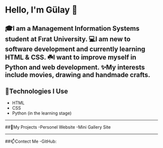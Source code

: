 # Hello, I'm Gülay 👋
🎓I am a Management Information Systems student at Fırat University. 
💻I am new to software development and currently learning HTML & CSS.
☘️I want to improve myself in Python and web development.
✨My interests include movies, drawing and handmade crafts.
---

## 🚀Technologies I Use
- HTML
- CSS
- Python (in the learning stage)

---

##📌My Projects
-Personel Website 
-Mini Gallery Site

---
##📫Contect Me
-GitHub:

